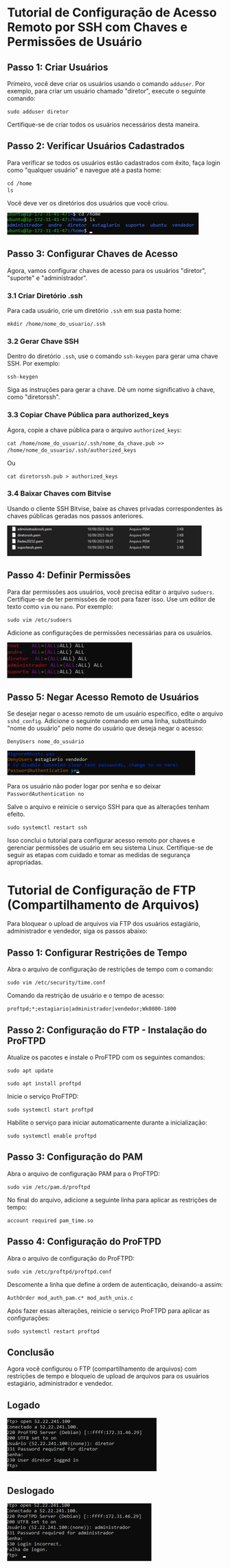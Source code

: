 <!DOCTYPE html>
<html>
<head>

</head>
<body>

<h1>Tutorial de Configuração de Acesso Remoto por SSH com Chaves e Permissões de Usuário</h1>

<h2>Passo 1: Criar Usuários</h2>
<p>Primeiro, você deve criar os usuários usando o comando <code>adduser</code>. Por exemplo, para criar um usuário chamado "diretor", execute o seguinte comando:</p>

<pre><code>sudo adduser diretor</code></pre>

<p>Certifique-se de criar todos os usuários necessários desta maneira.</p>

<h2>Passo 2: Verificar Usuários Cadastrados</h2>
<p>Para verificar se todos os usuários estão cadastrados com êxito, faça login como "qualquer usuário" e navegue até a pasta home:</p>

<pre><code>cd /home
ls</code></pre>

<p>Você deve ver os diretórios dos usuários que você criou.</p>


<img src="./Img/usuarios.png" />


<h2>Passo 3: Configurar Chaves de Acesso</h2>
<p>Agora, vamos configurar chaves de acesso para os usuários "diretor", "suporte" e "administrador".</p>

<h3>3.1 Criar Diretório .ssh</h3>
<p>Para cada usuário, crie um diretório <code>.ssh</code> em sua pasta home:</p>

<pre><code>mkdir /home/nome_do_usuario/.ssh</code></pre>

<h3>3.2 Gerar Chave SSH</h3>
<p>Dentro do diretório <code>.ssh</code>, use o comando <code>ssh-keygen</code> para gerar uma chave SSH. Por exemplo:</p>

<pre><code>ssh-keygen</code></pre>

<p>Siga as instruções para gerar a chave. Dê um nome significativo à chave, como "diretorssh".</p>

<h3>3.3 Copiar Chave Pública para authorized_keys</h3>
<p>Agora, copie a chave pública para o arquivo <code>authorized_keys</code>:</p>

<pre><code>cat /home/nome_do_usuario/.ssh/nome_da_chave.pub >> /home/nome_do_usuario/.ssh/authorized_keys</code></pre>
<p>Ou</p>
<pre><code>cat diretorssh.pub > authorized_keys </code></pre>

<h3>3.4 Baixar Chaves com Bitvise</h3>
<p>Usando o cliente SSH Bitvise, baixe as chaves privadas correspondentes às chaves públicas geradas nos passos anteriores.</p>


<img src="./Img/chaves.png" />


<h2>Passo 4: Definir Permissões</h2>
<p>Para dar permissões aos usuários, você precisa editar o arquivo <code>sudoers</code>. Certifique-se de ter permissões de root para fazer isso. Use um editor de texto como <code>vim</code> ou <code>nano</code>. Por exemplo:</p>

<pre><code>sudo vim /etc/sudoers</code></pre>

<p>Adicione as configurações de permissões necessárias para os usuários.</p>


<img src="./Img/permissao.png" />



<h2>Passo 5: Negar Acesso Remoto de Usuários</h2>
<p>Se desejar negar o acesso remoto de um usuário específico, edite o arquivo <code>sshd_config</code>. Adicione o seguinte comando em uma linha, substituindo "nome do usuário" pelo nome do usuário que deseja negar o acesso:</p>

<pre><code>DenyUsers nome_do_usuário</code></pre>

<img src="./Img/deny.png" />


<p>Para os usuário não poder logar por senha e so deixar <code> PasswordAuthentication no </code></p>

<p>Salve o arquivo e reinicie o serviço SSH para que as alterações tenham efeito.</p>

<pre><code>sudo systemctl restart ssh</code></pre>


<p>Isso conclui o tutorial para configurar acesso remoto por chaves e gerenciar permissões de usuário em seu sistema Linux. Certifique-se de seguir as etapas com cuidado e tomar as medidas de segurança apropriadas.</p>

</body>
</html>

<!DOCTYPE html>
<html>
<head>
 
</head>
<body>

<h1>Tutorial de Configuração de FTP (Compartilhamento de Arquivos)</h1>

<p>Para bloquear o upload de arquivos via FTP dos usuários estagiário, administrador e vendedor, siga os passos abaixo:</p>

<h2>Passo 1: Configurar Restrições de Tempo</h2>
<p>Abra o arquivo de configuração de restrições de tempo com o comando:</p>

<pre><code>sudo vim /etc/security/time.conf</code></pre>

<p>Comando da restrição de usuário e o tempo de acesso:</p>

<pre><code>proftpd;*;estagiario|administrador|vendedor;Wk0800-1800</code></pre>


<h2>Passo 2: Configuração do FTP - Instalação do ProFTPD</h2>
<p>Atualize os pacotes e instale o ProFTPD com os seguintes comandos:</p>

<pre><code>sudo apt update</code></pre>
<pre><code>sudo apt install proftpd</code></pre>

<p>Inicie o serviço ProFTPD:</p>

<pre><code>sudo systemctl start proftpd</code></pre>

<p>Habilite o serviço para iniciar automaticamente durante a inicialização:</p>

<pre><code>sudo systemctl enable proftpd</code></pre>

<h2>Passo 3: Configuração do PAM</h2>
<p>Abra o arquivo de configuração PAM para o ProFTPD:</p>

<pre><code>sudo vim /etc/pam.d/proftpd</code></pre>

<p>No final do arquivo, adicione a seguinte linha para aplicar as restrições de tempo:</p>

<pre><code>account required pam_time.so</code></pre>

<h2>Passo 4: Configuração do ProFTPD</h2>
<p>Abra o arquivo de configuração do ProFTPD:</p>

<pre><code>sudo vim /etc/proftpd/proftpd.conf</code></pre>

<p>Descomente a linha que define a ordem de autenticação, deixando-a assim:</p>

<pre><code>AuthOrder mod_auth_pam.c* mod_auth_unix.c</code></pre>

<p>Após fazer essas alterações, reinicie o serviço ProFTPD para aplicar as configurações:</p>

<pre><code>sudo systemctl restart proftpd</code></pre>

<h2>Conclusão</h2>
<p>Agora você configurou o FTP (compartilhamento de arquivos) com restrições de tempo e bloqueio de upload de arquivos para os usuários estagiário, administrador e vendedor.</p>

<h2>Logado</h2>

<img src="./Img/login.png" />


<h2>Deslogado</h2>

<img src="./Img/negado.png" />


</body>
</html>


